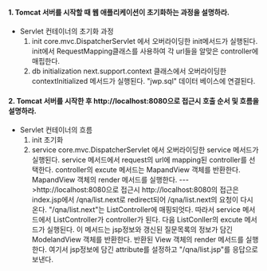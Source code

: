 #### 1. Tomcat 서버를 시작할 때 웹 애플리케이션이 초기화하는 과정을 설명하라.
* Servlet 컨테이너의 초기화 과정
	1) init
		core.mvc.DispatcherServlet 에서 오버라이딩한 init메서드가 실행된다. 
		init에서 RequestMapping클래스를 사용하여 각 url들을 알맞은 controller에 매핍한다.
	2) db initialization
		next.support.context 클래스에서 오버라이딩한 contextInitialized 메서드가 실행된다.
		"jwp.sql" 데이터 베이스에 연결된다.
	

#### 2. Tomcat 서버를 시작한 후 http://localhost:8080으로 접근시 호출 순서 및 흐름을 설명하라.
* Servlet 컨테이너의 흐름
	1) init 초기화
	2) service
		core.mvc.DispatcherServlet 에서 오버라이딩한 service 메서드가 실행된다. 
		service 메서드에서 request의 url에 mapping된 controller를 선택한다.
		controller의 excute 메서드는 MapandView 객체를 반환한다.
		MapandView 객체의 render 메서드를 실행한다.
		--->http://localhost:8080으로 접근시
		http://localhost:8080의 접근은 index.jsp에서 
		 /qna/list.next로  redirect되어  /qna/list.next의 요청이 다시 온다.
		"/qna/list.next"는  ListController에 매핑되엇다.
		따라서 service 메서드에서  ListController가 controller가 된다.
		다음 ListConller의 excute 메서드가 실행된다.
		이 메서드는 jsp정보와 갱신된 질문목록의 정보가 담긴 ModelandView 객체를 반환한다.
		반환된 View 객체의 render 메서드를 실행한다.
		여기서 jsp정보에 담긴 attribute를 설정하고 "/qna/list.jsp"를 응답으로 보낸다.